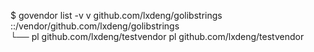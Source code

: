 $ govendor list -v
 v  github.com/lxdeng/golibstrings ::/vendor/github.com/lxdeng/golibstrings    
    └── pl  github.com/lxdeng/testvendor
pl  github.com/lxdeng/testvendor
